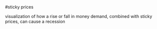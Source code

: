 #sticky prices

visualization of how a rise or fall in money demand, combined with sticky prices, can cause a recession

